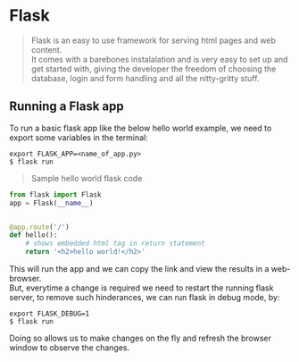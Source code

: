 # Flask

> Flask is an easy to use framework for serving html pages and web content. <br>
It comes with a barebones instalalation and is very easy to set up and get started with, giving the developer the freedom of choosing the database, login and form handling and all the nitty-gritty stuff.

## Running a Flask app

To run a basic flask app like the below hello world example, we need to export some variables in the terminal:

```shell 
export FLASK_APP=<name_of_app.py>
$ flask run
```
> Sample hello world flask code
```python
from flask import Flask
app = Flask(__name__)


@app.route('/')
def hello():
    # shows embedded html tag in return statement
    return '<h2>hello world!</h2>'

```
This will run the app and we can copy the link and view the results in a web-browser.<br>
But, everytime a change is required we need to restart the running flask server, to remove such hinderances, we can run flask in debug mode, by:
```shell
export FLASK_DEBUG=1
$ flask run
```
Doing so allows us to make changes on the fly and refresh the browser window to observe the changes.
